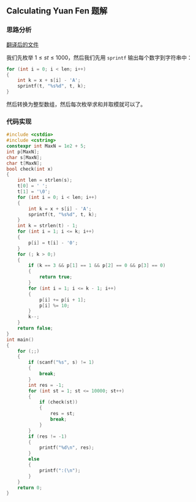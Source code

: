## Calculating Yuan Fen 题解

### 思路分析

[翻译后的文件](https://codingoier.sdos.top/download/?f=p12414.pdf)

我们先枚举 $1 \le st \le 1000$，然后我们先用 `sprintf` 输出每个数字到字符串中：

```cpp
for (int i = 0; i < len; i++)
{
    int k = x + s[i] - 'A';
    sprintf(t, "%s%d", t, k);
}
```

然后转换为整型数组，然后每次枚举求和并取模就可以了。

### 代码实现

```cpp
#include <cstdio>
#include <cstring>
constexpr int MaxN = 1e2 + 5;
int p[MaxN];
char s[MaxN];
char t[MaxN];
bool check(int x)
{
    int len = strlen(s);
    t[0] = ' ';
    t[1] = '\0';
    for (int i = 0; i < len; i++)
    {
        int k = x + s[i] - 'A';
        sprintf(t, "%s%d", t, k);
    }
    int k = strlen(t) - 1;
    for (int i = 1; i <= k; i++)
    {
        p[i] = t[i] - '0';
    }
    for (; k > 0;)
    {
        if (k == 3 && p[1] == 1 && p[2] == 0 && p[3] == 0)
        {
            return true;
        }
        for (int i = 1; i <= k - 1; i++)
        {
            p[i] += p[i + 1];
            p[i] %= 10;
        }
        k--;
    }
    return false;
}
int main()
{
    for (;;)
    {
        if (scanf("%s", s) != 1)
        {
            break;
        }
        int res = -1;
        for (int st = 1; st <= 10000; st++)
        {
            if (check(st))
            {
                res = st;
                break;
            }
        }
        if (res != -1)
        {
            printf("%d\n", res);
        }
        else
        {
            printf(":(\n");
        }
    }
    return 0;
}
```